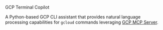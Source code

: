 GCP Terminal Copilot

A Python-based GCP CLI assistant that provides natural language processing capabilities for `gcloud` commands leveraging [GCP MCP Server](https://github.com/eniayomi/gcp-mcp).

